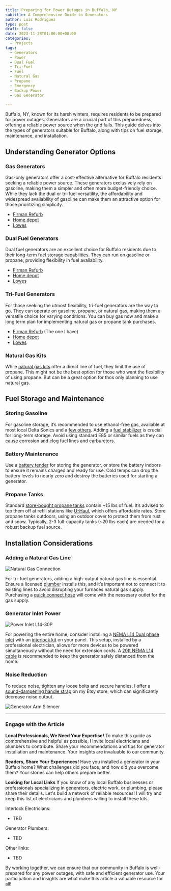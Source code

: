 ```yaml
---
title: Preparing for Power Outages in Buffalo, NY
subtitle: A Comprehensive Guide to Generators
author: Luis Rodriguez
type: post
draft: false
date: 2023-11-28T01:00:00+00:00
categories:
  - Projects
tags:
  - Generators
  - Power
  - Dual Fuel
  - Tri-Fuel
  - Fuel
  - Natural Gas
  - Propane
  - Emergency
  - Backup Power
  - Gas Generator

---
```


Buffalo, NY, known for its harsh winters, requires residents to be prepared for power outages. Generators are a crucial part of this preparedness, offering a reliable power source when the grid fails. This guide delves into the types of generators suitable for Buffalo, along with tips on fuel storage, maintenance, and installation.

## Understanding Generator Options

### Gas Generators

Gas-only generators offer a cost-effective alternative for Buffalo residents seeking a reliable power source. These generators exclusively rely on gasoline, making them a simpler and often more budget-friendly choice. While they lack the dual or tri-fuel versatility, the affordability and widespread availability of gasoline can make them an attractive option for those prioritizing simplicity.

 - [Firman Refurb](https://firmanpowerequipment.com/collections/all-generators/products/w01682f)
 - [Home depot](https://www.homedepot.com/b/Outdoors-Outdoor-Power-Equipment-Generators-Portable-Generators/Gasoline/N-5yc1vZbx9nZ1z17kdb?sortorder=asc&sortby=price)
 - [Lowes](https://www.lowes.com/search?searchTerm=portable+generator&sortMethod=sortBy_priceLowToHigh)

### Dual Fuel Generators

Dual fuel generators are an excellent choice for Buffalo residents due to their long-term fuel storage capabilities. They can run on gasoline or propane, providing flexibility in fuel availability.

 - [Firman Refurb](https://firmanpowerequipment.com/collections/all-generators/products/wh02942f)
 - [Home depot](https://www.homedepot.com/b/Outdoors-Outdoor-Power-Equipment-Generators-Portable-Generators/Dual-Fuel/N-5yc1vZbx9nZ1z1cr39?sortorder=asc&sortby=price)
 - [Lowes](https://www.lowes.com/pl/Gasoline-propane--Generators-Electrical/4294641574?searchTerm=dual%20fuel%20generator&sortMethod=sortBy_priceLowToHigh&refinement=4294514691)

### Tri-Fuel Generators

For those seeking the utmost flexibility, tri-fuel generators are the way to go. They can operate on gasoline, propane, or natural gas, making them a versatile choice for varying conditions. You can buy gas now and make a long term plan for implementing natural gas or propane tank purchases.

 - [Firman Refurb](https://firmanpowerequipment.com/products/t07571f) (The one I have)
 - [Home depot](https://www.homedepot.com/b/Outdoors-Outdoor-Power-Equipment-Generators-Portable-Generators/Tri-Fuel/N-5yc1vZbx9nZ1z1ponc/Ntk-elasticplus/Ntt-tri%2Bfuel%2Bgenerator?NCNI-5&sortby=bestmatch&sortorder=none)
 - [Lowes](https://www.lowes.com/search?searchTerm=tri+fuel+generator)

### Natural Gas Kits

While [natural gas kits](https://www.amazon.com/s?k=generator+natural+gas+conversion+kit) offer a direct line of fuel, they limit the use of propane. This might not be the best option for those who want the flexibility of using propane. But can be a great option for thos only planning to use natural gas.

## Fuel Storage and Maintenance

### Storing Gasoline

For gasoline storage, it’s recommended to use ethanol-free gas, available at most local Delta Sonics and a [few others](https://www.pure-gas.org/NY). Adding a [fuel stabilizer](https://www.amazon.com/s?k=STA-BIL+Storage+Fuel+Stabilizer) is crucial for long-term storage. Avoid using standard E85 or similar fuels as they can cause corrosion and clog fuel lines and carburetors.

### Battery Maintenance

Use a [battery tender](https://www.google.com/search?q=battery+tender&tbm=shop) for storing the generator, or store the battery indoors to ensure it remains charged and ready for use. Cold temps can drop the battery levels to nearly zero and destroy the batteries used for starting a generator.

### Propane Tanks

Standard [store-bought propane tanks](https://www.bluerhino.com/propane-finder/) contain ~15 lbs of fuel. It’s advised to top them off at refill stations like [U-Haul](https://www.uhaul.com/Propane/), which offers affordable rates. Store propane tanks outdoors, using an outdoor cover to protect them from rust and snow. Typically, 2-3 full-capacity tanks (~20 lbs each) are needed for a robust backup fuel source.

## Installation Considerations

### Adding a Natural Gas Line

![Natural Gas Connection](/uploads/generator/quick-connect.jpg "Natural Gas Connection")

For tri-fuel generators, adding a high-output natural gas line is essential. Ensure a licensed [plumber](https://www.google.com/maps/search/plumber/@42.9476313,-78.859728,12z/data=!4m3!2m2!5m1!4e9?entry=ttu) installs this, and it’s important not to connect it to existing lines to avoid disrupting your furnaces natural gas supply. Purchasing a [quick connect hose](https://www.amazon.com/s?k=25ft+natural+has+hose+quick+connect) will come with the nessesary outlet for the gas supply.

### Generator Inlet Power

![Power Inlet L14-30P](/uploads/generator/L14-30P.jpg "Power Inlet L14-30P")

For powering the entire home, consider installing a [NEMA L14 Dual phase inlet](https://www.amazon.com/s?k=L14-30P+Power+Inlet+Box) with an [interlock kit](https://www.amazon.com/s?k=ul+approved+generator+interlock+kit) on your panel. This setup, installed by a professional electrician, allows for more devices to be powered simultaneously without the need for extension cords. A [20ft NEMA L14 cable](https://www.amazon.com/s?k=20ft+l14+generator+cord) is recommended to keep the generator safely distanced from the home.

### Noise Reduction

To reduce noise, tighten any loose bolts and secure handles. I offer a [sound-dampening handle strap](https://www.etsy.com/listing/1396989959/generator-arm-silencer) on my Etsy store, which can significantly decrease noise output.

![Generator Arm Silencer](/uploads/generator/silencer.jpg "Generator Arm Silencer")

----------

### Engage with the Article

**Local Professionals, We Need Your Expertise!** To make this guide as comprehensive and helpful as possible, I invite local electricians and plumbers to contribute. Share your recommendations and tips for generator installation and maintenance. Your insights are invaluable to our community. 

**Readers, Share Your Experiences!** Have you installed a generator in your Buffalo home? What challenges did you face, and how did you overcome them? Your stories can help others prepare better.

**Looking for Local Links** If you know of any local Buffalo businesses or professionals specializing in generators, electric work, or plumbing, please share their details. Let's build a network of reliable resources! I will try and keep this list of electricians and plumbers willing to install these kits.

Interlock Electricians:
 - TBD

Generator Plumbers:
 - TBD

Other links:
 - TBD
 

By working together, we can ensure that our community in Buffalo is well-prepared for any power outages, with safe and efficient generator use. Your participation and insights are what make this article a valuable resource for all!
